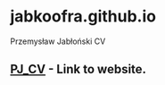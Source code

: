 # jabkoofra.github.io
Przemysław Jabłoński CV


## [PJ_CV] - Link to website.


[PJ_CV]: <https://jabkoofra.github.io/CV/index.html>